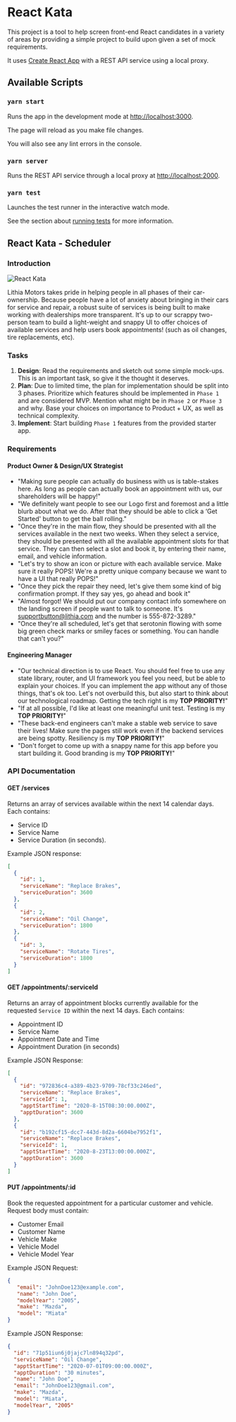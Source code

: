 # React Kata

This project is a tool to help screen front-end React candidates in a variety of
areas by providing a simple project to build upon given a set of mock
requirements.

It uses [Create React App](https://github.com/facebook/create-react-app) with
a REST API service using a local proxy.

## Available Scripts

### `yarn start`

Runs the app in the development mode at
[http://localhost:3000](http://localhost:3000).

The page will reload as you make file changes.

You will also see any lint errors in the console.

### `yarn server`

Runs the REST API service through a local proxy at
[http://localhost:2000](http://localhost:2000).

### `yarn test`

Launches the test runner in the interactive watch mode.

See the section about [running
tests](https://facebook.github.io/create-react-app/docs/running-tests) for more
information.

## React Kata - Scheduler

### Introduction

![React Kata](https://raw.githubusercontent.com/lukexor/react-kata/main/public/logo.png)

Lithia Motors takes pride in helping people in all phases of their
car-ownership. Because people have a lot of anxiety about bringing in their cars
for service and repair, a robust suite of services is being built to make
working with dealerships more transparent. It's up to our scrappy
two-person team to build a light-weight and snappy UI to offer choices of
available services and help users book appointments! (such as oil changes, tire
replacements, etc).

### Tasks

1. **Design**: Read the requirements and sketch out some simple mock-ups. This
   is an important task, so give it the thought it deserves.
1. **Plan**: Due to limited time, the plan for implementation should be split
   into 3 phases. Prioritize which features should be implemented in `Phase 1`
   and are considered MVP. Mention what might be in `Phase 2` or `Phase 3` and
   why. Base your choices on importance to Product + UX, as well as technical
   complexity.
1. **Implement**: Start building `Phase 1` features from the provided starter
   app.

### Requirements

#### Product Owner & Design/UX Strategist

- "Making sure people can actually do business with us is table-stakes here. As
long as people can actually book an appointment with us, our shareholders will
be happy!"
- "We definitely want people to see our Logo first and foremost and a little blurb
about what we do. After that they should be able to click a ‘Get Started' button
to get the ball rolling."
- "Once they're in the main flow, they should be presented with all the services
available in the next two weeks. When they select a service, they should be
presented with all the available appointment slots for that service. They can
then select a slot and book it, by entering their name, email, and vehicle
information.
- "Let's try to show an icon or  picture with each available service. Make sure
it really POPS! We're a pretty unique company because we want to have a UI that
really POPS!"
- "Once they pick the repair they need, let's give them some kind of big
confirmation prompt. If they say yes, go ahead and book it"
- "Almost forgot! We should put our company contact info somewhere on the landing
screen if people want to talk to someone. It's supportbutton@lithia.com and the
number is 555-872-3289."
- "Once they're all scheduled, let's get that serotonin flowing with some big
green check marks or smiley faces or something. You can handle that can't you?"

#### Engineering Manager

- "Our technical direction is to use React. You should feel free to use any
  state library, router, and UI framework you feel you need, but be able to
  explain your choices. If you can implement the app without any of those
  things, that's ok too. Let's not overbuild this, but also start to think
  about our technological roadmap. Getting the tech right is my **TOP PRIORITY!**"
- "If at all possible, I'd like at least one meaningful unit test. Testing is
  my **TOP PRIORITY!**"
- "These back-end engineers can't make a stable web service to save their lives!
  Make sure the pages still work even if the backend services are being spotty.
  Resiliency is my **TOP PRIORITY!**"
- "Don't forget to come up with a snappy name for this app before you start
  building it. Good branding is my **TOP PRIORITY!**"

### API Documentation

#### GET /services

Returns an array of services available within the next 14 calendar days. Each contains:

- Service ID
- Service Name
- Service Duration (in seconds).

Example JSON response:

```json
[
  {
    "id": 1,
    "serviceName": "Replace Brakes",
    "serviceDuration": 3600
  },
  {
    "id": 2,
    "serviceName": "Oil Change",
    "serviceDuration": 1800
  },
  {
    "id": 3,
    "serviceName": "Rotate Tires",
    "serviceDuration": 1800
  }
]
```

#### GET /appointments/:serviceId

Returns an array of appointment blocks currently available for the requested
`Service ID` within the next 14 days. Each contains:

- Appointment ID
- Service Name
- Appointment Date and Time
- Appointment Duration (in seconds)

Example JSON Response:

```json
[
  {
    "id": "972836c4-a389-4b23-9709-78cf33c246ed",
    "serviceName": "Replace Brakes",
    "serviceId": 1,
    "apptStartTime": "2020-8-15T08:30:00.000Z",
    "apptDuration": 3600
  },
  {
    "id": "b192cf15-dcc7-443d-8d2a-6604be7952f1",
    "serviceName": "Replace Brakes",
    "serviceId": 1,
    "apptStartTime": "2020-8-23T13:00:00.000Z",
    "apptDuration": 3600
  }
]
```

#### PUT /appointments/:id

Book the requested appointment for a particular customer and vehicle. Request
body must contain:

- Customer Email
- Customer Name
- Vehicle Make
- Vehicle Model
- Vehicle Model Year

Example JSON Request:

```json
{
   "email": "JohnDoe123@example.com",
   "name": "John Doe",
   "modelYear": "2005",
   "make": "Mazda",
   "model": "Miata"
}
```

Example JSON Response:

```json
{
  "id": "71p51iun6j0jajc7ln894q32pd",
  "serviceName": "Oil Change",
  "apptStartTime": "2020-07-01T09:00:00.000Z",
  "apptDuration": "30 minutes",
  "name": "John Doe",
  "email": "JohnDoe123@gmail.com",
  "make": "Mazda",
  "model": "Miata",
  "modelYear", "2005"
}
```
